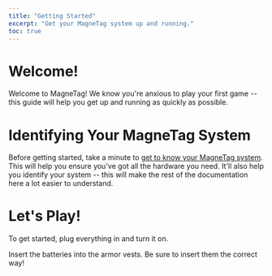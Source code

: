 ```yaml
---
title: "Getting Started"
excerpt: "Get your MagneTag system up and running."
toc: true
---
```


# Welcome!

Welcome to MagneTag! We know you're anxious to play your first game -- this guide will help you get up and running as quickly as possible.

# Identifying Your MagneTag System

Before getting started, take a minute to [get to know your MagneTag system](know-your-system). This will help you ensure you've got all the hardware you need. It'll also help you identify your system -- this will make the rest of the documentation here a lot easier to understand.

# Let's Play!

To get started, plug everything in and turn it on.

Insert the batteries into the armor vests. Be sure to insert them the correct way!
